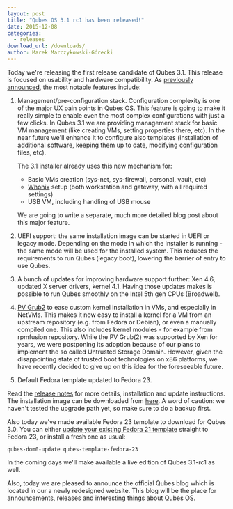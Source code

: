```yaml
---
layout: post
title: "Qubes OS 3.1 rc1 has been released!"
date: 2015-12-08
categories:
  - releases
download_url: /downloads/
author: Marek Marczykowski-Górecki
---
```

Today we're releasing the first release candidate of Qubes 3.1. This release is
focused on usability and hardware compatibility. As [previously
announced][qubes-30-announced], the most notable features include:

1. Management/pre-configuration stack. Configuration complexity is one of the
   major UX pain points in Qubes OS. This feature is going to make it really
   simple to enable even the most complex configurations with just a few clicks.
   In Qubes 3.1 we are providing management stack for basic VM management (like
   creating VMs, setting properties there, etc). In the near future we'll
   enhance it to configure also templates (installation of additional software,
   keeping them up to date, modifying configuration files, etc).

   The 3.1 installer already uses this new mechanism for:

   * Basic VMs creation (sys-net, sys-firewall, personal, vault, etc)
   * [Whonix][whonix] setup (both workstation and gateway, with all required
           settings)
   * USB VM, including handling of USB mouse

   We are going to write a separate, much more detailed blog post about this
   major feature.

2. UEFI support: the same installation image can be started in UEFI or legacy
   mode. Depending on the mode in which the installer is running - the same mode
   will be used for the installed system. This reduces the requirements to
   run Qubes (legacy boot), lowering the barrier of entry to use Qubes.

3. A bunch of updates for improving hardware support further: Xen 4.6, updated X
   server drivers, kernel 4.1. Having those updates makes is possible to run
   Qubes smoothly on the Intel 5th gen CPUs (Broadwell).

4. [PV Grub2][pv-grub-doc] to ease custom kernel installation in VMs, and
   especially in NetVMs. This makes it now easy to install a kernel for a VM
   from an upstream repository (e.g. from Fedora or Debian), or even a manually
   compiled one. This also includes kernel modules - for example from rpmfusion
   repository. While the PV Grub(2) was supported by Xen for years, we were
   postponing its adoption because of our plans to implement the so called
   Untrusted Storage Domain.  However, given the disappointing state of trusted
   boot technologies on x86 platforms, we have recently decided to give up on
   this idea for the foreseeable future.

5. Default Fedora template updated to Fedora 23.

Read the [release notes][release-notes] for more details, installation and update
instructions. The installation image can be downloaded from [here][download].
A word of caution: we haven't tested the upgrade path yet, so make sure to do a
backup first.

Also today we've made available Fedora 23 template to download for Qubes 3.0.
You can either [update your existing Fedora 21 template][template-upgrade]
straight to Fedora 23, or install a fresh one as usual:

    qubes-dom0-update qubes-template-fedora-23

In the coming days we'll make available a live edition of Qubes 3.1-rc1
as well.

Also, today we are pleased to announce the official Qubes blog
which is located in our a newly redesigned website. This blog
will be the place for announcements, releases and interesting
things about Qubes OS.

[qubes-30-announced]: https://blog.invisiblethings.org/2015/10/01/qubes-30.html
[whonix]: /doc/templates/whonix/
[pv-grub-doc]: /doc/managing-vm-kernel/
[release-notes]: /doc/releases/3.1/release-notes/
[download]: /downloads/
[template-upgrade]: https://doc.qubes-os.org/en/latest/user/templates/fedora/fedora.html#upgrading
